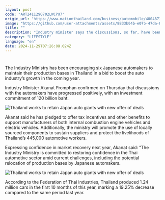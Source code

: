 ```yaml
---
layout: post
code: "ART2411290702LWCPU7"
origin_url: "https://www.nationthailand.com/business/automobile/40043715"
image: "https://github.com/user-attachments/assets/8833b04b-e07b-47da-80b9-c2bb9f6a96cc"
title: ""
description: "Industry minister says the discussions, so far, have been positive with the car makers committing investments worth 120 billion baht next year"
category: "LIFESTYLE"
language: "en"
date: 2024-11-29T07:26:08.024Z
---
```


# 









The Industry Ministry has been encouraging six Japanese automakers to maintain their production bases in Thailand in a bid to boost the auto industry’s growth in the coming year.

Industry Minister Akanat Promphan confirmed on Thursday that discussions with the automakers have progressed positively, with an investment commitment of 120 billion baht.

  ![Thailand works to retain Japan auto giants with new offer of deals](https://github.com/user-attachments/assets/aed9ce88-185c-40f8-bacd-c28e474720cf)

Akanat said he has pledged to offer tax incentives and other benefits to support manufacturers of both internal combustion engine vehicles and electric vehicles. Additionally, the ministry will promote the use of locally sourced components to sustain suppliers and protect the livelihoods of Thailand’s 445,000 automotive workers.

Expressing confidence in market recovery next year, Akanat said: “The Industry Ministry is committed to restoring confidence in the Thai automotive sector amid current challenges, including the potential relocation of production bases by Japanese automakers.

  ![Thailand works to retain Japan auto giants with new offer of deals](https://github.com/user-attachments/assets/3e422fff-c3fa-47b6-89c5-4ad28651f025)

According to the Federation of Thai Industries, Thailand produced 1.24 million cars in the first 10 months of this year, marking a 19.25% decrease compared to the same period last year.

